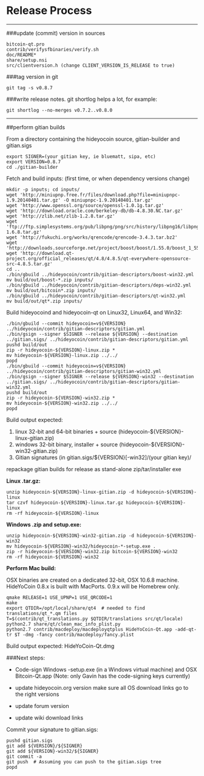 Release Process
====================

* * *

###update (commit) version in sources


	bitcoin-qt.pro
	contrib/verifysfbinaries/verify.sh
	doc/README*
	share/setup.nsi
	src/clientversion.h (change CLIENT_VERSION_IS_RELEASE to true)

###tag version in git

	git tag -s v0.8.7

###write release notes. git shortlog helps a lot, for example:

	git shortlog --no-merges v0.7.2..v0.8.0

* * *

##perform gitian builds

 From a directory containing the hideyocoin source, gitian-builder and gitian.sigs
  
	export SIGNER=(your gitian key, ie bluematt, sipa, etc)
	export VERSION=0.8.7
	cd ./gitian-builder

 Fetch and build inputs: (first time, or when dependency versions change)

	mkdir -p inputs; cd inputs/
	wget 'http://miniupnp.free.fr/files/download.php?file=miniupnpc-1.9.20140401.tar.gz' -O miniupnpc-1.9.20140401.tar.gz'
	wget 'http://www.openssl.org/source/openssl-1.0.1g.tar.gz'
	wget 'http://download.oracle.com/berkeley-db/db-4.8.30.NC.tar.gz'
	wget 'http://zlib.net/zlib-1.2.8.tar.gz'
	wget 'ftp://ftp.simplesystems.org/pub/libpng/png/src/history/libpng16/libpng-1.6.8.tar.gz'
	wget 'http://fukuchi.org/works/qrencode/qrencode-3.4.3.tar.bz2'
	wget 'http://downloads.sourceforge.net/project/boost/boost/1.55.0/boost_1_55_0.tar.bz2'
	wget 'http://download.qt-project.org/official_releases/qt/4.8/4.8.5/qt-everywhere-opensource-src-4.8.5.tar.gz'
	cd ..
	./bin/gbuild ../hideyocoin/contrib/gitian-descriptors/boost-win32.yml
	mv build/out/boost-*.zip inputs/
	./bin/gbuild ../hideyocoin/contrib/gitian-descriptors/deps-win32.yml
	mv build/out/bitcoin*.zip inputs/
	./bin/gbuild ../hideyocoin/contrib/gitian-descriptors/qt-win32.yml
	mv build/out/qt*.zip inputs/

 Build hideyocoind and hideyocoin-qt on Linux32, Linux64, and Win32:
  
	./bin/gbuild --commit hideyocoin=v${VERSION} ../hideyocoin/contrib/gitian-descriptors/gitian.yml
	./bin/gsign --signer $SIGNER --release ${VERSION} --destination ../gitian.sigs/ ../hideyocoin/contrib/gitian-descriptors/gitian.yml
	pushd build/out
	zip -r hideyocoin-${VERSION}-linux.zip *
	mv hideyocoin-${VERSION}-linux.zip ../../
	popd
	./bin/gbuild --commit hideyocoin=v${VERSION} ../hideyocoin/contrib/gitian-descriptors/gitian-win32.yml
	./bin/gsign --signer $SIGNER --release ${VERSION}-win32 --destination ../gitian.sigs/ ../hideyocoin/contrib/gitian-descriptors/gitian-win32.yml
	pushd build/out
	zip -r hideyocoin-${VERSION}-win32.zip *
	mv hideyocoin-${VERSION}-win32.zip ../../
	popd

  Build output expected:

  1. linux 32-bit and 64-bit binaries + source (hideyocoin-${VERSION}-linux-gitian.zip)
  2. windows 32-bit binary, installer + source (hideyocoin-${VERSION}-win32-gitian.zip)
  3. Gitian signatures (in gitian.sigs/${VERSION}[-win32]/(your gitian key)/

repackage gitian builds for release as stand-alone zip/tar/installer exe

**Linux .tar.gz:**

	unzip hideyocoin-${VERSION}-linux-gitian.zip -d hideyocoin-${VERSION}-linux
	tar czvf hideyocoin-${VERSION}-linux.tar.gz hideyocoin-${VERSION}-linux
	rm -rf hideyocoin-${VERSION}-linux

**Windows .zip and setup.exe:**

	unzip hideyocoin-${VERSION}-win32-gitian.zip -d hideyocoin-${VERSION}-win32
	mv hideyocoin-${VERSION}-win32/hideyocoin-*-setup.exe .
	zip -r hideyocoin-${VERSION}-win32.zip bitcoin-${VERSION}-win32
	rm -rf hideyocoin-${VERSION}-win32

**Perform Mac build:**

  OSX binaries are created on a dedicated 32-bit, OSX 10.6.8 machine.
  HideYoCoin 0.8.x is built with MacPorts.  0.9.x will be Homebrew only.

	qmake RELEASE=1 USE_UPNP=1 USE_QRCODE=1
	make
	export QTDIR=/opt/local/share/qt4  # needed to find translations/qt_*.qm files
	T=$(contrib/qt_translations.py $QTDIR/translations src/qt/locale)
	python2.7 share/qt/clean_mac_info_plist.py
	python2.7 contrib/macdeploy/macdeployqtplus HideYoCoin-Qt.app -add-qt-tr $T -dmg -fancy contrib/macdeploy/fancy.plist

 Build output expected: HideYoCoin-Qt.dmg

###Next steps:

* Code-sign Windows -setup.exe (in a Windows virtual machine) and
  OSX Bitcoin-Qt.app (Note: only Gavin has the code-signing keys currently)

* update hideyocoin.org version
  make sure all OS download links go to the right versions

* update forum version

* update wiki download links

Commit your signature to gitian.sigs:

	pushd gitian.sigs
	git add ${VERSION}/${SIGNER}
	git add ${VERSION}-win32/${SIGNER}
	git commit -a
	git push  # Assuming you can push to the gitian.sigs tree
	popd


